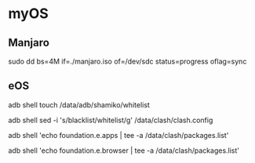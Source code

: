 # myOS

## Manjaro

sudo dd bs=4M if=./manjaro.iso of=/dev/sdc status=progress oflag=sync 

## eOS

adb shell touch /data/adb/shamiko/whitelist

adb shell sed -i 's/blacklist/whitelist/g' /data/clash/clash.config

adb shell 'echo foundation.e.apps | tee -a /data/clash/packages.list'

adb shell 'echo foundation.e.browser | tee -a /data/clash/packages.list'
